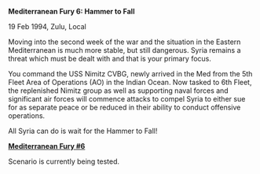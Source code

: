 **Mediterranean Fury 6: Hammer to Fall**

19 Feb 1994, Zulu, Local

Moving into the second week of the war and the situation in the Eastern
Mediterranean is much more stable, but still dangerous. Syria remains a
threat which must be dealt with and that is your primary focus.

You command the USS Nimitz CVBG, newly arrived in the Med from the 5th
Fleet Area of Operations (AO) in the Indian Ocean. Now tasked to 6th
Fleet, the replenished Nimitz group as well as supporting naval forces
and significant air forces will commence attacks to compel Syria to
either sue for as separate peace or be reduced in their ability to
conduct offensive operations.

All Syria can do is wait for the Hammer to Fall!

**<u>Mediterranean Fury \#6</u>**

Scenario is currently being tested.
